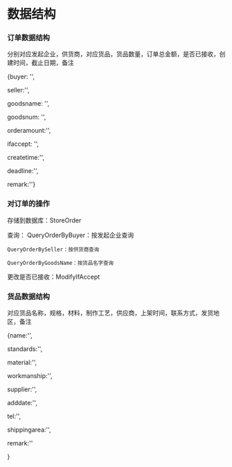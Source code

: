 # 数据结构

### 订单数据结构

分别对应发起企业，供货商，对应货品，货品数量，订单总金额，是否已接收，创建时间，截止日期，备注

{buyer: '',

seller:'',

goodsname: '',

goodsnum: '',

orderamount:'',

ifaccept: '',

createtime:'',

deadline:'',

remark:''}

### 对订单的操作
  存储到数据库：StoreOrder
  
  查询：
    QueryOrderByBuyer：按发起企业查询
    
    QueryOrderBySeller：按供货商查询
    
    QueryOrderByGoodsName：按货品名字查询
    
  更改是否已接收：ModifyIfAccept


### 货品数据结构

对应货品名称，规格，材料，制作工艺，供应商，上架时间，联系方式，发货地区，备注

{name:'',

standards:'',

material:'',

workmanship:'',

supplier:'',

adddate:'',

tel:'',

shippingarea:'',

remark:''

}
